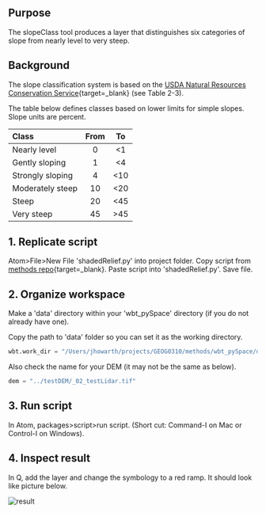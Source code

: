## Purpose  

The slopeClass tool produces a layer that distinguishes six categories of slope from nearly level to very steep.    

## Background    

The slope classification system is based on the [USDA Natural Resources Conservation Service](https://www.nrcs.usda.gov/wps/portal/nrcs/detail/soils/ref/?cid=nrcs142p2_054252){target=_blank} (see Table 2-3).  

The table below defines classes based on lower limits for simple slopes. Slope units are percent.  

| Class | From | To |
|:--- | :---: |:---:|
|Nearly level | 0 | <1 |
|Gently sloping | 1 | <4 |
|Strongly sloping | 4 | <10 |
|Moderately steep | 10 | <20 |  
|Steep | 20 | <45 |
|Very steep | 45 | >45 |  

## 1. Replicate script  

Atom>File>New File 'shadedRelief.py' into project folder. Copy script from [methods repo](https://github.com/GEOG0310/methods/tree/master/wbHome){target=_blank}. Paste script into 'shadedRelief.py'. Save file.    

## 2. Organize workspace     

Make a 'data' directory within your 'wbt_pySpace' directory (if you do not already have one).

Copy the path to 'data' folder so you can set it as the working directory.  

```python
wbt.work_dir = "/Users/jhowarth/projects/GEOG0310/methods/wbt_pySpace/data"
```

Also check the name for your DEM (it may not be the same as below).

```python
dem = "../testDEM/_02_testLidar.tif"
```  

## 3. Run  script  

In Atom, packages>script>run script. (Short cut: Command-I on Mac or Control-I on Windows).    

## 4. Inspect result  

In Q, add the layer and change the symbology to a red ramp. It should look like picture below.  

![result](../images/wbt_slopeClass/result.png)
